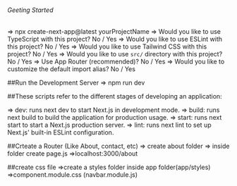 ###### Geeting Started

=> npx create-next-app@latest yourProjectName
=> Would you like to use TypeScript with this project? No / Yes
=> Would you like to use ESLint with this project? No / Yes
=> Would you like to use Tailwind CSS with this project? No / Yes
=> Would you like to use `src/` directory with this project? No / Yes
=> Use App Router (recommended)? No / Yes
=> Would you like to customize the default import alias? No / Yes

##Run the Development Server
=> npm run dev

##These scripts refer to the different stages of developing an application:

=> dev: runs next dev to start Next.js in development mode.
=> build: runs next build to build the application for production usage.
=> start: runs next start to start a Next.js production server.
=> lint: runs next lint to set up Next.js' built-in ESLint configuration.

##Crteate a Router (Like About, contact, etc)
=> create about folder
=> inside folder create page.js
=>localhost:3000/about

##create css file
=>create a styles folder inside app folder(app/styles)
=>component.module.css (navbar.module.js)
